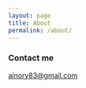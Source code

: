 ```yaml
---
layout: page
title: About
permalink: /about/
---
```


### Contact me

[ainory83@gmail.com](mailto:ainory83@gmail.com)
